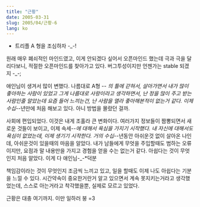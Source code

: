 ```yaml
---
title: "근황"
date: 2005-03-31
slug: 2005/04/근황-6
lang: ko
---
```


- 트리플 A 형을 조심하자 -_-!

원래 매우 폐쇠적인 마인드였고, 
이게 안되겠다 싶어서 오픈마인드 했는데
극과 극을 달리다보니, 적절한 오픈마인드를 찾아가고 있다.
버그투성이지만 언젠가는 stable 되겠지 -_-;

애인님이 생겨서 많이 변했다.
나름대로 A형 -_- 의 틀에 갇혀서, 살아가면서 내가 많이 좋아하는 사람이 있었고
그게 나름대로 사랑이라고 생각하면서, 난 정을 많이 주고 받는 사람인줄 알았는데
요즘 들어 느끼는건, 난 사람을 열라 좋아해본적이 없는거 같다. 이제 수십-_-년만에 
처음 해보고 있다.  아니 방법을 몰랐던 걸까.

사회에 편입되었다. 이것은 내게 조홀라 큰 변화이다.
여러가지 정보들이 짬뽕되면서 새로운 것들이 보이고,
이제 속세-_-에 대해서 욕심을 가지기 시작했다. 
내 자신에 대해서도 욕심이 없었는데, 이제 생기기 시작한다.
거의 수십-_-년동안 아쉬운것 없이 살아온 나인데, 
아쉬운것이 있을때의 마음을 알았다. 
내가 남들에게 무엇을 주입할때도 범하는 오류이지만,
요점과 말 내용만을 가지고 경험을 얻을 수는 없는거 같다.
아쉽다는 것이 무엇인지 처음 알았다. 이게 다 애인님-_-*덕분

책임감이라는 것이 무엇인지 조금씩 느끼고 있고,
일을 할때도 이제 나도 아쉽다는 기분을 느낄 수 있다. 
시간약속이 중요한거란거 알고 있으면서 계속 못지키는거라고 생각했었는데,
스스로 아는거라고 착각했을뿐, 실제로 모르고 있었다. 

근황은 대충 여기까지. 이만 일하러 붕 =3